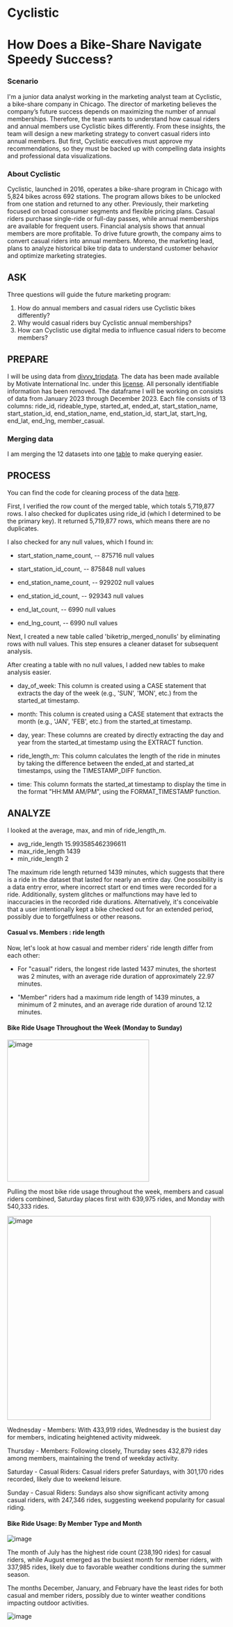 # Cyclistic

# How Does a Bike-Share Navigate Speedy Success?

### Scenario
I'm a junior data analyst working in the marketing analyst team at Cyclistic, a bike-share company in Chicago. The director of marketing believes the company’s future success depends on maximizing the number of annual memberships. Therefore, the team wants to understand how casual riders and annual members use Cyclistic bikes differently. From these insights, the team will design a new marketing strategy to convert casual riders into annual members. But first, Cyclistic executives must approve my recommendations, so they must be backed up with compelling data insights and professional data visualizations.

### About Cyclistic
Cyclistic, launched in 2016, operates a bike-share program in Chicago with 5,824 bikes across 692 stations. The program allows bikes to be unlocked from one station and returned to any other. Previously, their marketing focused on broad consumer segments and flexible pricing plans. Casual riders purchase single-ride or full-day passes, while annual memberships are available for frequent users. Financial analysis shows that annual members are more profitable. To drive future growth, the company aims to convert casual riders into annual members. Moreno, the marketing lead, plans to analyze historical bike trip data to understand customer behavior and optimize marketing strategies.

## ASK
Three questions will guide the future marketing program:

1. How do annual members and casual riders use Cyclistic bikes differently?
2. Why would casual riders buy Cyclistic annual memberships?
3. How can Cyclistic use digital media to influence casual riders to become members?

## PREPARE

I will be using data from [divvy_tripdata](https://divvy-tripdata.s3.amazonaws.com/index.html). The data has been made available by Motivate International Inc. under this [license](https://divvybikes.com/data-license-agreement). All personally identifiable information has been removed. The dataframe I will be working on consists of data from January 2023 through December 2023. Each file consists of 13 columns: ride_id, rideable_type, started_at, ended_at, start_station_name, start_station_id, end_station_name, end_station_id, start_lat, start_lng, end_lat, end_lng, member_casual.

### Merging data

I am merging the 12 datasets into one [table](https://github.com/jessapoy/Cyclistic/blob/main/Merging%20data.sql) to make querying easier.

## PROCESS
 
You can find the code for cleaning process of the data [here](https://github.com/jessapoy/Cyclistic/blob/main/Process.sql).

First, I verified the row count of the merged table, which totals 5,719,877 rows.
I also checked for duplicates using ride_id (which I determined to be the primary key). It returned 5,719,877 rows, which means there are no duplicates.

I also checked for any null values, which I found in:

* start_station_name_count, -- 875716 null values

* start_station_id_count, -- 875848 null values

* end_station_name_count, -- 929202 null values

* end_station_id_count, -- 929343 null values

* end_lat_count, -- 6990 null values

* end_lng_count, -- 6990 null values

Next, I created a new table called 'biketrip_merged_nonulls' by eliminating rows with null values. This step ensures a cleaner dataset for subsequent analysis.

After creating a table with no null values, I added new tables to make analysis easier.

* day_of_week: This column is created using a CASE statement that extracts the day of the week (e.g., 'SUN', 'MON', etc.) from the started_at timestamp.

* month: This column is created using a CASE statement that extracts the month (e.g., 'JAN', 'FEB', etc.) from the started_at timestamp.

* day, year: These columns are created by directly extracting the day and year from the started_at timestamp using the EXTRACT function.

* ride_length_m: This column calculates the length of the ride in minutes by taking the difference between the ended_at and started_at timestamps, using the TIMESTAMP_DIFF function.

* time: This column formats the started_at timestamp to display the time in the format "HH:MM AM/PM", using the FORMAT_TIMESTAMP function.

## ANALYZE


I looked at the average, max, and min of ride_length_m.

* avg_ride_length 15.993585462396611
* max_ride_length 1439
* min_ride_length 2

The maximum ride length returned 1439 minutes, which suggests that there is a ride in the dataset that lasted for nearly an entire day. One possibility is a data entry error, where incorrect start or end times were recorded for a ride. Additionally, system glitches or malfunctions may have led to inaccuracies in the recorded ride durations. Alternatively, it's conceivable that a user intentionally kept a bike checked out for an extended period, possibly due to forgetfulness or other reasons. 

#### Casual vs. Members : ride length
Now, let's look at how casual and member riders' ride length differ from each other:

* For "casual" riders, the longest ride lasted 1437 minutes, the shortest was 2 minutes, with an average ride duration of approximately 22.97 minutes.

* "Member" riders had a maximum ride length of 1439 minutes, a minimum of 2 minutes, and an average ride duration of around 12.12 minutes.

#### Bike Ride Usage Throughout the Week (Monday to Sunday)

<img width="326" alt="image" src="https://github.com/jessapoy/Cyclistic/assets/144876455/49dd0d5b-c6b0-4929-82aa-ae75efc29422">

Pulling the most bike ride usage throughout the week, members and casual riders combined, Saturday places first with 639,975 rides, and Monday with 540,333 rides.

<img width="468" alt="image" src="https://github.com/jessapoy/Cyclistic/assets/144876455/ecf7b429-a5d2-47e0-b186-2926afd9cdc6">

Wednesday - Members: With 433,919 rides, Wednesday is the busiest day for members, indicating heightened activity midweek.

Thursday - Members: Following closely, Thursday sees 432,879 rides among members, maintaining the trend of weekday activity.

Saturday - Casual Riders: Casual riders prefer Saturdays, with 301,170 rides recorded, likely due to weekend leisure.

Sunday - Casual Riders: Sundays also show significant activity among casual riders, with 247,346 rides, suggesting weekend popularity for casual riding.

#### Bike Ride Usage: By Member Type and Month

![image](https://github.com/jessapoy/Cyclistic/assets/144876455/4d0a77da-69b4-4ac0-8cc4-ec4a4cc6ac74)

The month of July has the highest ride count (238,190 rides) for casual riders, while August emerged as the busiest month for member riders, with 337,985 rides, likely due to favorable weather conditions during the summer season.

The months December, January, and February have the least rides for both casual and member riders, possibly due to winter weather conditions impacting outdoor activities.

![image](https://github.com/jessapoy/Cyclistic/assets/144876455/93572c29-95e5-4c42-942b-1a46cdf65917)

